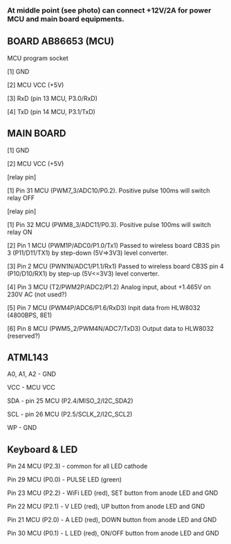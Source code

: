 ### At middle point (see photo) can connect +12V/2A for power MCU and main board equipments. ###

## BOARD AB86653 (MCU) ##

MCU program socket

[1] GND

[2] MCU VCC (+5V)

[3] RxD (pin 13 MCU, P3.0/RxD)

[4] TxD (pin 14 MCU, P3.1/TxD)

## MAIN BOARD ##

[1] GND

[2] MCU VCC (+5V)

[relay pin]

[1] Pin 31 MCU (PWM7_3/ADC10/P0.2). Positive pulse 100ms will switch relay OFF

[relay pin]

[1] Pin 32 MCU (PWM8_3/ADC11/P0.3). Positive pulse 100ms will switch relay ON

[2] Pin 1 MCU (PWM1P/ADC0/P1.0/Tx1) Passed to wireless board CB3S pin 3 (P11/D11/TX1) by step-down (5V=>3V3) level converter.

[3] Pin 2 MCU (PWN1N/ADC1/P1.1/Rx1) Passed to wireless board CB3S pin 4 (P10/D10/RX1) by step-up (5V<=3V3) level converter.

[4] Pin 3 MCU (T2/PWM2P/ADC2/P1.2) Analog input, about +1.465V on 230V AC (not used?)

[5] Pin 7 MCU (PWM4P/ADC6/P1.6/RxD3) Inpit data from HLW8032 (4800BPS, 8E1)

[6] Pin 8 MCU (PWM5_2/PWM4N/ADC7/TxD3) Output data to HLW8032 (reserved?)


## ATML143 ###

A0, A1, A2 - GND

VCC - MCU VCC

SDA - pin 25 MCU (P2.4/MISO_2/I2C_SDA2)

SCL - pin 26 MCU (P2.5/SCLK_2/I2C_SCL2)

WP - GND


## Keyboard & LED ##

Pin 24 MCU (P2.3) - common for all LED cathode

Pin 29 MCU (P0.0) - PULSE LED (green)

Pin 23 MCU (P2.2) - WiFi LED (red), SET button from anode LED and GND

Pin 22 MCU (P2.1) - V LED (red), UP button from anode LED and GND

Pin 21 MCU (P2.0) - A LED (red), DOWN button from anode LED and GND

Pin 30 MCU (P0.1) - L LED (red), ON/OFF button from anode LED and GND
